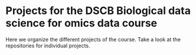 # Projects for the DSCB Biological data science for omics data course

Here we organize the different projects of the course. Take a look at the repositories for individual projects.

